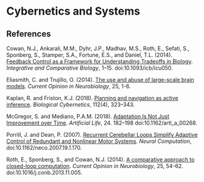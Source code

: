# Cybernetics and Systems

## References
Cowan, N.J., Ankarali, M.M., Dyhr, J.P., Madhav, M.S., Roth, E., Sefati, S., Sponberg, S., Stamper, S.A., Fortune, E.S., and Daniel, T.L. (2014). [Feedback Control as a Framework for Understanding Tradeoffs in Biology](https://www.ncbi.nlm.nih.gov/pubmed/24893678). _Integrative and Comparative Biology_, 1–15. doi:10.1093/icb/icu050.

Eliasmith, C. and Trujillo, O. (2014). [The use and abuse of large-scale brain models](https://www.sciencedirect.com/science/article/abs/pii/S095943881300189X). _Current Opinion in Neurobiology_, 25, 1-6.

Kaplan, R. and Friston, K.J. (2018). [Planning and navigation as active inference](https://link.springer.com/article/10.1007/s00422-018-0753-2). _Biological Cybernetics_, 112(4), 323–343.

McGregor, S. and Mediano, P.A.M. (2018). [Adaptation Is Not Just Improvement over Time](https://www.ncbi.nlm.nih.gov/pubmed/30485144). _Artificial Life_, 24. 182–198 doi:10.1162/artl_a_00268.

Porrill, J. and Dean, P. (2007). [Recurrent Cerebellar Loops Simplify Adaptive Control of Redundant and Nonlinear Motor Systems](https://www.researchgate.net/publication/6665020_Recurrent_Cerebellar_Loops_Simplify_Adaptive_Control_of_Redundant_and_Nonlinear_Motor_Systems). _Neural Computation_, doi:10.1162/neco.2007.19.1.170.

Roth, E., Sponberg, S., and Cowan, N.J. (2014). [A comparative approach to closed-loop computation](https://www.sciencedirect.com/science/article/abs/pii/S095943881300216X). _Current Opinion in Neurobiology_, 25, 54-62. doi:10.1016/j.conb.2013.11.005. 
